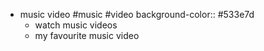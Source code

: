 - music video #music #video 
  background-color:: #533e7d
	- watch music videos
	- my favourite music video